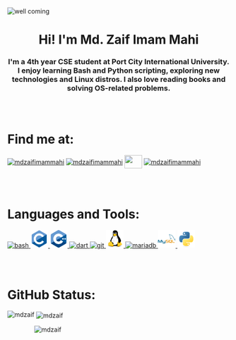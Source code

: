 <img align="center" src="https://itsfoss.com/content/images/2023/10/Cmatrix.gif" alt="well coming" style="width:1000px;height:400px;">
<h1 align="center"> Hi! I'm Md. Zaif Imam Mahi </h1>
<h3 align="center">I'm a 4th year CSE student at Port City International University. I enjoy learning Bash and Python scripting, exploring new technologies and Linux distros. I also love reading books and solving OS-related problems.</h3>
<br>
<br>

# Find me at:
<p align="left">
<a href="mailto:mdizaif@gmail.com" target="blank"><img align="center" src="https://img.shields.io/badge/-gmail?style=flat&logo=gmail&labelColor=white&color=white" alt="mdzaifimammahi" height="30" width="40" /></a>
<a href="https://www.linkedin.com/in/md-zaif-imam-mahi-70aa84241/" target="blank"><img align="center" src="https://img.shields.io/badge/-linkedin?style=flat-square&logo=linkedin&logoColor=white&labelColor=blue&color=blue" alt="mdzaifimammahi" height="30" width="40" /></a>
<a href="https://twitter.com/Zaif_Mahi" target="blank"><img align="center" src="https://img.shields.io/badge/-twitter?style=flat&logo=twitter&logoColor=white&labelColor=blue&color=blue" height="30" width="40" /></a>
<a href="https://fb.com/mdzaifimammahi" target="blank"><img align="center" src="https://img.shields.io/badge/-facebook?style=flat&logo=facebook&logoColor=white&labelColor=blue&color=blue" alt="mdzaifimammahi" height="30" width="40" /></a>
</p>
<br>
<br>

# Languages and Tools:
<p align="left"> <a href="https://www.gnu.org/software/bash/" target="_blank" rel="noreferrer"> <img src="https://www.vectorlogo.zone/logos/gnu_bash/gnu_bash-icon.svg" alt="bash" width="40" height="40"/> </a> <a href="https://www.cprogramming.com/" target="_blank" rel="noreferrer"> <img src="https://raw.githubusercontent.com/devicons/devicon/master/icons/c/c-original.svg" alt="c" width="40" height="40"/> </a> <a href="https://www.w3schools.com/cpp/" target="_blank" rel="noreferrer"> <img src="https://raw.githubusercontent.com/devicons/devicon/master/icons/cplusplus/cplusplus-original.svg" alt="cplusplus" width="40" height="40"/> </a> <a href="https://dart.dev" target="_blank" rel="noreferrer"> <img src="https://www.vectorlogo.zone/logos/dartlang/dartlang-icon.svg" alt="dart" width="40" height="40"/> </a> <a href="https://git-scm.com/" target="_blank" rel="noreferrer"> <img src="https://www.vectorlogo.zone/logos/git-scm/git-scm-icon.svg" alt="git" width="40" height="40"/> </a> <a href="https://www.linux.org/" target="_blank" rel="noreferrer"> <img src="https://raw.githubusercontent.com/devicons/devicon/master/icons/linux/linux-original.svg" alt="linux" width="40" height="40"/> </a> <a href="https://mariadb.org/" target="_blank" rel="noreferrer"> <img src="https://www.vectorlogo.zone/logos/mariadb/mariadb-icon.svg" alt="mariadb" width="40" height="40"/> </a> <a href="https://www.mysql.com/" target="_blank" rel="noreferrer"> <img src="https://raw.githubusercontent.com/devicons/devicon/master/icons/mysql/mysql-original-wordmark.svg" alt="mysql" width="40" height="40"/> </a> <a href="https://www.python.org" target="_blank" rel="noreferrer"> <img src="https://raw.githubusercontent.com/devicons/devicon/master/icons/python/python-original.svg" alt="python" width="40" height="40"/> </a> </p>
<br>
<br>

# GitHub Status:
<p><img align="left" src="https://github-readme-stats.vercel.app/api/top-langs?username=mdzaif&show_icons=true&locale=en&theme=radical&layout=compact&card_width=400" height="150" alt="mdzaif" /></p>

<p>&nbsp;<img align="center" src="https://github-readme-stats.vercel.app/api?username=mdzaif&show_icons=true&locale=en&theme=radical&card_width=500" height="150" alt="mdzaif" /></p>

<p><img align="center" src="https://github-readme-streak-stats.herokuapp.com/?user=mdzaif&theme=radical&card_width=1012" height="150" alt="mdzaif" /></p>

